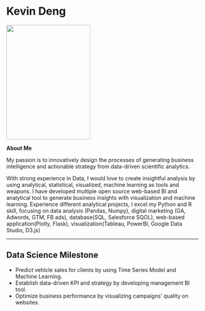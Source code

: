 


# Kevin Deng 

<img src="https://kjdeng.github.io/assets/professional_photo.jpg" height="300px" width="220px" >



__About Me__



My passion is to innovatively design the processes of generating business intelligence and actionable strategy from data-driven scientific analytics.

With strong experience in Data, I would love to create insightful analysis by using analytical, statistical, visualized, machine learning as tools and weapons. I have developed multiple open source web-based BI and analytical tool to generate business insights with visualization and machine learning. Experience different analytical projects, I excel my Python and R skill, focusing on data analysis (Pandas, Numpy), digital marketing (GA, Adwords, GTM, FB ads), database(SQL, Salesforce SQOL), web-based application(Plotly, Flask), visualization(Tableau, PowerBI, Google Data Studio, D3.js)

---


## Data Science Milestone


+ Predict vehicle sales for clients by using Time Series Model and Machine Learning.+ Establish data-driven KPI and strategy by developing management BI tool.+ Optimize business performance by visualizing campaigns’ quality on websites.





